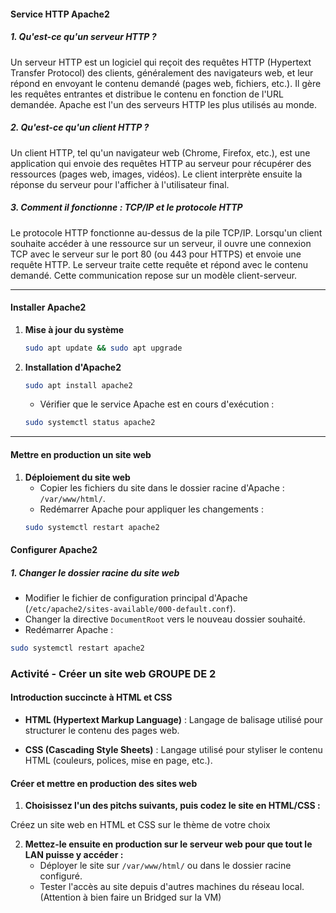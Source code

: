 #### **Service HTTP Apache2**

##### **1. Qu'est-ce qu'un serveur HTTP ?**
Un serveur HTTP est un logiciel qui reçoit des requêtes HTTP (Hypertext Transfer Protocol) des clients, généralement des navigateurs web, et leur répond en envoyant le contenu demandé (pages web, fichiers, etc.). Il gère les requêtes entrantes et distribue le contenu en fonction de l'URL demandée. Apache est l'un des serveurs HTTP les plus utilisés au monde.

##### **2. Qu'est-ce qu'un client HTTP ?**
Un client HTTP, tel qu'un navigateur web (Chrome, Firefox, etc.), est une application qui envoie des requêtes HTTP au serveur pour récupérer des ressources (pages web, images, vidéos). Le client interprète ensuite la réponse du serveur pour l'afficher à l'utilisateur final.

##### **3. Comment il fonctionne : TCP/IP et le protocole HTTP**
Le protocole HTTP fonctionne au-dessus de la pile TCP/IP. Lorsqu'un client souhaite accéder à une ressource sur un serveur, il ouvre une connexion TCP avec le serveur sur le port 80 (ou 443 pour HTTPS) et envoie une requête HTTP. Le serveur traite cette requête et répond avec le contenu demandé. Cette communication repose sur un modèle client-serveur.

---

#### **Installer Apache2**

1. **Mise à jour du système**
   ```bash
   sudo apt update && sudo apt upgrade
   ```

2. **Installation d'Apache2**
   ```bash
   sudo apt install apache2
   ```
   - Vérifier que le service Apache est en cours d'exécution :
   ```bash
   sudo systemctl status apache2
   ```

---

#### **Mettre en production un site web**

1. **Déploiement du site web**
   - Copier les fichiers du site dans le dossier racine d'Apache : `/var/www/html/`.
   - Redémarrer Apache pour appliquer les changements :
   ```bash
   sudo systemctl restart apache2
   ```

#### **Configurer Apache2**

##### **1. Changer le dossier racine du site web**
   - Modifier le fichier de configuration principal d'Apache (`/etc/apache2/sites-available/000-default.conf`).
   - Changer la directive `DocumentRoot` vers le nouveau dossier souhaité.
   - Redémarrer Apache :
   ```bash
   sudo systemctl restart apache2
   ```

<!-- ##### **2. Ajouter le HTTPS avec un certificat SSL**
   - Installer `certbot` pour générer un certificat SSL :
   ```bash
   sudo apt install certbot python3-certbot-apache
   ```
   - Utiliser `certbot` pour obtenir un certificat :
   ```bash
   sudo certbot --apache
   ```
   - Configurer Apache pour utiliser le certificat SSL. -->


### **Activité - Créer un site web GROUPE DE 2**

#### **Introduction succincte à HTML et CSS**
- **HTML (Hypertext Markup Language)** : Langage de balisage utilisé pour structurer le contenu des pages web.

- **CSS (Cascading Style Sheets)** : Langage utilisé pour styliser le contenu HTML (couleurs, polices, mise en page, etc.).

#### **Créer et mettre en production des sites web**

1. **Choisissez l'un des pitchs suivants, puis codez le site en HTML/CSS :**

Créez un site web en HTML et CSS sur le thème de votre choix

2. **Mettez-le ensuite en production sur le serveur web pour que tout le LAN puisse y accéder :**
   - Déployer le site sur `/var/www/html/` ou dans le dossier racine configuré.
   - Tester l'accès au site depuis d'autres machines du réseau local.(Attention à bien faire un Bridged sur la VM)
